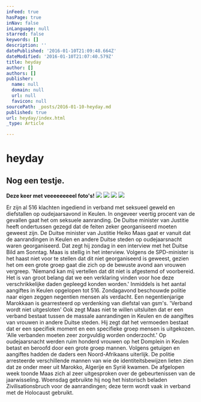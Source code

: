 ```yaml
---
inFeed: true
hasPage: true
inNav: false
inLanguage: null
starred: false
keywords: []
description: ''
datePublished: '2016-01-10T21:09:48.664Z'
dateModified: '2016-01-10T21:07:40.579Z'
title: heyday
author: []
authors: []
publisher:
  name: null
  domain: null
  url: null
  favicon: null
sourcePath: _posts/2016-01-10-heyday.md
published: true
url: heyday/index.html
_type: Article

---
```

# heyday

## Nog een testje.

**Deze keer met veeeeeeeeel foto's!**
![](https://the-grid-user-content.s3-us-west-2.amazonaws.com/a4243c11-7d89-47fd-8dd9-68368771e179.jpg)
![](https://the-grid-user-content.s3-us-west-2.amazonaws.com/aa41bec5-0bef-4569-93a5-c788a178d7ba.jpg)
![](https://the-grid-user-content.s3-us-west-2.amazonaws.com/0394ba38-98fd-464f-890d-ee4c6d6a2979.jpg)
![](https://the-grid-user-content.s3-us-west-2.amazonaws.com/dcbaf06c-9f24-40c8-9d1d-1bdb84aa55be.jpg)

Er zijn al 516 klachten ingediend in verband met seksueel geweld en diefstallen op oudejaarsavond in Keulen. In ongeveer veertig procent van de gevallen gaat het om seksuele aanranding. De Duitse minister van Justitie heeft ondertussen gezegd dat de feiten zeker georganiseerd moeten geweest zijn.
De Duitse minister van Justitie Heiko Maas gaat er vanuit dat de aanrandingen in Keulen en andere Duitse steden op oudejaarsnacht waren georganiseerd. Dat zegt hij zondag in een interview met het Duitse Bild am Sonntag.
Maas is stellig in het interview. Volgens de SPD-minister is het haast niet voor te stellen dat dit niet georganiseerd is geweest, gezien het om een grote groep gaat die zich op de bewuste avond aan vrouwen vergreep.
'Niemand kan mij vertellen dat dit niet is afgestemd of voorbereid. Het is van groot belang dat we een verklaring vinden voor hoe deze verschrikkelijke daden gepleegd konden worden.' 
Inmiddels is het aantal aangiftes in Keulen opgelopen tot 516\. Zondagavond beschouwde politie naar eigen zeggen negentien mensen als verdacht. Een negentienjarige Marokkaan is gearresteerd op verdenking van diefstal van gsm's.
'Verband wordt niet uitgesloten'
Ook zegt Maas niet te willen uitsluiten dat er een verband bestaat tussen de massale aanrandingen in Keulen en de aangiftes van vrouwen in andere Duitse steden. Hij zegt dat het vermoeden bestaat dat er een specifiek moment en een specifieke groep mensen is uitgekozen. 'Alle verbanden moeten zeer zorgvuldig worden onderzocht.'
Op oudejaarsnacht werden ruim honderd vrouwen op het Domplein in Keulen betast en beroofd door een grote groep mannen. Volgens getuigen en aangiftes hadden de daders een Noord-Afrikaans uiterlijk. De politie arresteerde verschillende mannen van wie de identiteitsbewijzen lieten zien dat ze onder meer uit Marokko, Algerije en Syrië kwamen.
De afgelopen week toonde Maas zich al zeer uitgesproken over de gebeurtenissen van de jaarwisseling. Woensdag gebruikte hij nog het historisch beladen Zivilisationsbruch voor de aanrandingen; deze term wordt vaak in verband met de Holocaust gebruikt.